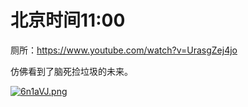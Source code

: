 # 北京时间11:00

厕所：https://www.youtube.com/watch?v=UrasgZej4jo

仿佛看到了脑死捡垃圾的未来。

[![6n1aVJ.png](https://s3.ax1x.com/2021/03/06/6n1aVJ.png)](https://imgtu.com/i/6n1aVJ)